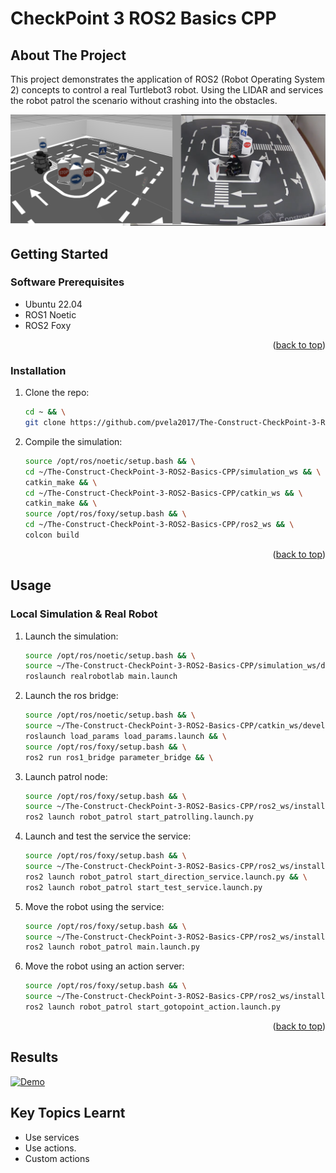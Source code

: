 # CheckPoint 3 ROS2 Basics CPP

<a name="readme-top"></a>

## About The Project
This project demonstrates the application of ROS2 (Robot Operating System 2) concepts to control a real Turtlebot3 robot. Using the LIDAR and services the robot patrol the scenario without crashing into the obstacles.

![This is an image](images/preview.png)

<!-- GETTING STARTED -->
## Getting Started

### Software Prerequisites
* Ubuntu 22.04
* ROS1 Noetic
* ROS2 Foxy

<p align="right">(<a href="#readme-top">back to top</a>)</p>

<!-- INSTALLATION -->
### Installation
1. Clone the repo:
   ```sh
   cd ~ && \
   git clone https://github.com/pvela2017/The-Construct-CheckPoint-3-ROS2-Basics-CPP
   ```
2. Compile the simulation:
   ```sh
   source /opt/ros/noetic/setup.bash && \
   cd ~/The-Construct-CheckPoint-3-ROS2-Basics-CPP/simulation_ws && \
   catkin_make && \
   cd ~/The-Construct-CheckPoint-3-ROS2-Basics-CPP/catkin_ws && \
   catkin_make && \
   source /opt/ros/foxy/setup.bash && \
   cd ~/The-Construct-CheckPoint-3-ROS2-Basics-CPP/ros2_ws && \
   colcon build
   ```
     
<p align="right">(<a href="#readme-top">back to top</a>)</p>


<!-- USAGE -->
## Usage
### Local Simulation & Real Robot
1. Launch the simulation:
   ```sh
   source /opt/ros/noetic/setup.bash && \
   source ~/The-Construct-CheckPoint-3-ROS2-Basics-CPP/simulation_ws/devel/setup.bash && \
   roslaunch realrobotlab main.launch
   ```
2. Launch the ros bridge:
   ```sh
   source /opt/ros/noetic/setup.bash && \
   source ~/The-Construct-CheckPoint-3-ROS2-Basics-CPP/catkin_ws/devel/setup.bash && \
   roslaunch load_params load_params.launch && \
   source /opt/ros/foxy/setup.bash && \
   ros2 run ros1_bridge parameter_bridge && \
   ```
3. Launch patrol node:
   ```sh
   source /opt/ros/foxy/setup.bash && \
   source ~/The-Construct-CheckPoint-3-ROS2-Basics-CPP/ros2_ws/install/setup.bash && \
   ros2 launch robot_patrol start_patrolling.launch.py
   ```
4. Launch and test the service the service:
   ```sh
   source /opt/ros/foxy/setup.bash && \
   source ~/The-Construct-CheckPoint-3-ROS2-Basics-CPP/ros2_ws/install/setup.bash && \
   ros2 launch robot_patrol start_direction_service.launch.py && \
   ros2 launch robot_patrol start_test_service.launch.py
   ```
5. Move the robot using the service:
   ```sh
   source /opt/ros/foxy/setup.bash && \
   source ~/The-Construct-CheckPoint-3-ROS2-Basics-CPP/ros2_ws/install/setup.bash && \
   ros2 launch robot_patrol main.launch.py
   
   ```
6. Move the robot using an action server:
   ```sh
   source /opt/ros/foxy/setup.bash && \
   source ~/The-Construct-CheckPoint-3-ROS2-Basics-CPP/ros2_ws/install/setup.bash && \
   ros2 launch robot_patrol start_gotopoint_action.launch.py
   ```

<p align="right">(<a href="#readme-top">back to top</a>)</p>

<!-- RESULTS -->
## Results
[![Demo](https://img.youtube.com/vi/VdJh-gpQ9C4/0.jpg)](https://www.youtube.com/watch?v=VdJh-gpQ9C4)


<!-- KEYS -->
## Key Topics Learnt
* Use services
* Use actions.
* Custom actions

